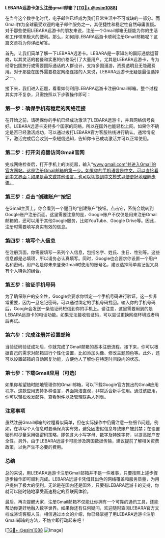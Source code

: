 **LEBARA远游卡怎么注册gmail邮箱？[[TG💪+ @esim1088](https://t.me/s/esim1088)]**

在当今这个数字化时代，电子邮件已经成为我们日常生活中不可或缺的一部分。而Gmail作为全球最受欢迎的电子邮件服务之一，其便捷性和稳定性自然毋庸置疑。对于那些使用LEBARA远游卡的朋友来说，注册一个Gmail邮箱无疑能为你的生活和工作带来极大的便利。那么，如何用LEBARA远游卡顺利注册Gmail邮箱呢？这篇文章将为你详细解答。

首先，让我们简单了解一下LEBARA远游卡。LEBARA是一家知名的国际通信运营商，以其灵活的套餐和实惠的价格吸引了大量用户。尤其是LEBARA远游卡，专为经常出国旅行或需要国际通话的人群设计，支持多国漫游，资费透明且无隐藏费用。对于那些在国外需要稳定网络连接的人来说，LEBARA远游卡无疑是最佳选择之一。

接下来，我们进入正题，看看如何利用LEBARA远游卡注册Gmail邮箱。整个过程其实并不复杂，只需按照以下步骤操作即可：

### **第一步：确保手机有稳定的网络连接**
在开始之前，请确保你的手机已经成功激活了LEBARA远游卡，并且网络信号良好。LEBARA远游卡支持多个国家的网络，所以在国外也能轻松上网。如果你不确定是否已经激活成功，可以通过拨打LEBARA官方客服热线进行确认。通常情况下，激活完成后会收到一条短信通知，告知你卡已成功激活并可以正常使用。

### **第二步：打开浏览器访问Gmail官网**
完成网络检查后，打开手机上的浏览器，输入“www.gmail.com”并进入Gmail的官方网站。这是注册Gmail邮箱的第一步。如果你的手机语言是中文，可以直接看到中文界面；如果是英文或其他语言，也可以切换到中文模式以便更好地理解步骤。

### **第三步：点击“创建账户”按钮**
在Gmail主页上，你会看到一个醒目的“创建账户”按钮。点击它，系统会跳转到Google账户注册页面。这里需要注意的是，Google账户不仅仅是用来注册Gmail邮箱的，还可以用于其他Google服务，比如YouTube、Google Drive等。因此，注册时需要填写真实有效的信息。

### **第四步：填写个人信息**
在注册页面，你需要填写一系列个人信息，包括名字、姓氏、生日、性别等。这些信息都是必填项，所以请务必认真填写。同时，Google也会要求你设置一个用户名和密码。用户名是你未来登录Gmail时使用的账号名，建议选择简单易记但又具有个人特色的组合。

### **第五步：验证手机号码**
为了确保账户的安全性，Google会要求你绑定一个手机号码进行验证。这一步非常重要，因为一旦忘记密码，可以通过绑定的手机号码找回。输入你的手机号码后，Google会发送一条验证码短信到你的手机上。请注意，这里需要用到的是LEBARA远游卡的电话功能。如果无法接收验证码，可以尝试更换网络环境或者稍后再试。

### **第六步：完成注册并设置邮箱**
当验证码验证成功后，你就完成了Gmail邮箱的基本注册流程。接下来，你可以根据自己的需求对邮箱进行个性化设置，比如添加头像、修改主题颜色等。此外，还可以设置邮箱的自动回复功能，方便他人了解你在特定时间段内的状态。

### **第七步：下载Gmail应用（可选）**
如果你希望随时随地管理你的Gmail邮箱，可以下载Google官方推出的Gmail应用程序。这款应用支持多种语言，界面简洁直观，非常适合新手使用。通过该应用，你可以轻松收发邮件、查看附件以及管理联系人列表。

### **注意事项**
虽然注册Gmail邮箱的过程看似简单，但在实际操作中仍需注意一些细节问题。例如，在填写个人信息时要确保真实有效，避免因虚假信息导致账户被封禁；在设置密码时尽量采用强密码策略，即包含大小写字母、数字及特殊字符，以提高账户安全性。另外，由于LEBARA远游卡可能涉及跨国数据传输，建议提前了解相关资费政策，以免产生不必要的费用。

### **总结**
总的来说，用LEBARA远游卡注册Gmail邮箱并不是一件难事，只要按照上述步骤逐步操作即可顺利完成。LEBARA远游卡凭借其出色的网络覆盖和服务质量，为用户提供了极大的便利。无论是在国内还是国外，只要有LEBARA远游卡的支持，你就可以随时随地享受高速稳定的互联网体验。

最后，再次提醒大家，注册Gmail邮箱不仅能让你拥有一个可靠的通讯工具，还能帮助你更好地融入数字世界。如果你还有任何疑问，欢迎随时查阅LEBARA官方文档或咨询客服人员。相信通过本文的介绍，你已经掌握了用LEBARA远游卡注册Gmail邮箱的方法，不妨立即行动起来吧！

[[TG💪+ @esim1088](https://t.me/s/esim1088) ![Image](https://i.postimg.cc/4NQfJmqS/Snipaste-2025-05-13-00-14-12.png)]